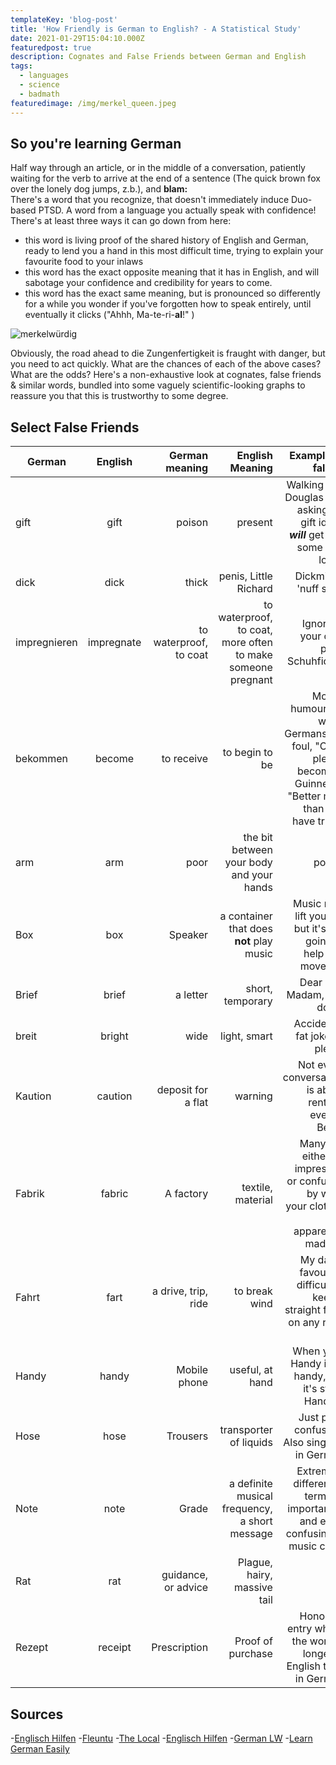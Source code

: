 ```yaml
---
templateKey: 'blog-post'
title: 'How Friendly is German to English? - A Statistical Study'
date: 2021-01-29T15:04:10.000Z
featuredpost: true
description: Cognates and False Friends between German and English
tags:
  - languages
  - science
  - badmath
featuredimage: /img/merkel_queen.jpeg
---
```


>
## So you're learning German

Half way through an article, or in the middle of a conversation, patiently waiting for the verb to arrive at the end of a sentence (The quick brown fox over the lonely dog jumps, z.b.), and **blam:**  
There's a word that you recognize, that doesn't immediately induce Duo-based PTSD. A word from a language you actually speak with confidence! There's at least three ways it can go down from here:
- this word is living proof of the shared history of English and German, ready to lend you a hand in this most difficult time, trying to explain your favourite food to your inlaws
- this word has the exact opposite meaning that it has in English, and will sabotage your confidence and credibility for years to come.
- this word has the exact same meaning, but is pronounced so differently for a while you wonder if you've forgotten how to speak entirely, until eventually it clicks ("Ahhh, Ma-te-ri-**al**!" )

![merkelwürdig](/img/merkel_queen.jpeg)

Obviously, the road ahead to die Zungenfertigkeit is fraught with danger, but you need to act quickly. What are the chances of each of the above cases? What are the odds?
Here's a non-exhaustive look at cognates, false friends & similar words, bundled into some vaguely scientific-looking graphs to reassure you that this is trustworthy to some degree.

## Select False Friends
| German        | English       | German meaning  | English Meaning | Example of fallout |
| ------------- |:-------------:| ---------------:|----------------:|-------------------:|
| gift          | gift          |   poison        |   present       |      Walking into Douglas and asking for gift ideas ***will*** get you some odd looks        |
| dick          | dick          |   thick    |   penis, Little Richard        |      Dickmilch, 'nuff said'       |
| impregnieren  | impregnate    |    to waterproof, to coat   |   to waterproof, to coat, more often to make someone pregnant         |      Ignore at your own peril, Schuhficker        |
| bekommen      | become        |    to receive   |   to begin to be         |      Mostly humourous when Germans fall foul, "Can I please become a Guinness?  "Better men than you have tried"       |
| arm           | arm           |    poor   |   the bit between your body and your hands         |      potato        |
| Box           | box           |    Speaker   |   a container that does **not** play music         |     Music may lift you up, but it's not going to help you move flat        |
| Brief         | brief         |    a letter   |   short, temporary         |      Dear Sir / Madam, just don't.  |
| breit         | bright        |    wide   |   light, smart        |      Accidental fat jokes a plenty        |
| Kaution       | caution       |    deposit for a flat   |   warning         |      Not every conversation is about renting, even in Berlin        |
| Fabrik        | fabric        |    A factory   |   textile, material         |      Many will either be impressed or confused by what your clothes are apparently made of        |
| Fahrt         | fart          |    a drive, trip, ride   |   to break wind         |      My dad's favourite, difficult to keep a straight face on any road trip        |
| Handy         | handy         |    Mobile phone   |   useful, at hand         |      When your Handy isn't handy, but it's still a Handy :/        |
| Hose          | hose          |    Trousers   |  transporter of liquids        |      Just plain confusing. Also singular in German        |
| Note          | note          |    Grade   |   a definite musical frequency, a short message         |      Extremely different in terms of importance, and extra confusing in music class        |
| Rat         | rat          |    guidance, or advice   |   Plague, hairy, massive tail         |             |
| Rezept          | receipt          |    Prescription   |   Proof of purchase         |      Honorary entry where the word is longer in English than in German        | {.table}
<!---
>

 gift (das gift?)
become
>
## Cognates (True Friends who help you hide ze Körper)

everything latin, ever
| German        | English       | German meaning  | English Meaning | Example of fallout |
| ------------- |:-------------:| ---------------:|----------------:|-------------------:|
| gift          | gift          | definition      |      potato     |      potato        |
| dick          | dick          |   definition    |   questo        |      potato        |
| impregnieren  | impregnate    |    deifnition   |   ideal         |      potato        |
| bekommen      | become        |    deifnition   |   ideal         |      potato        |
| arm           | arm           |    deifnition   |   ideal         |      potato        |
| Art           | art           |    deifnition   |   ideal         |      potato        |
| Box           | box           |    deifnition   |   ideal         |      potato        |
| brav          | brave         |    deifnition   |   ideal         |      potato        |
| Brief         | brief         |    deifnition   |   ideal         |      potato        |
| breit         | bright        |    deifnition   |   ideal         |      potato        |
| Kaution       | caution       |    deifnition   |   ideal         |      potato        |
| Fabrik        | fabric        |    deifnition   |   ideal         |      potato        |
| Fahrt         | fart          |    deifnition   |   ideal         |      potato        |
| vor           | for           |    deifnition   |   ideal         |      potato        |
| Handy         | handy         |    deifnition   |   ideal         |      potato        |
| hose          | hose          |    deifnition   |   ideal         |      potato        |
>
## Edge cases / weirdness
comments, like different pronunciation despite being same word/spelling
anedocte anesthesia
>
## Summation & Conclusion
summed table
terrible graph ![santaeatyourheartout](/img/graph.jpg)

suggestions of missing words to increase exhaustiveness please tweet @Difeorleth
-->
## Sources
-[Englisch Hilfen](https://www.englisch-hilfen.de/en/words/false_friends.htm)
-[Fleuntu](https://www.fluentu.com/blog/german/false-friends-english-german/)
-[The Local](https://www.thelocal.de/20180312/the-top-10-false-friends-between-german-and-english)
-[Englisch Hilfen](https://www.englisch-hilfen.de/en/words/true_friends.htm)
-[German LW](https://www.germanlw.com/same-words-in-german-and-english/)
-[Learn German Easily](https://learn-german-easily.com/same-meaning-in-german-and-english)
